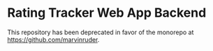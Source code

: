 # Rating Tracker Web App Backend

This repository has been deprecated in favor of the monorepo at https://github.com/marvinruder.

